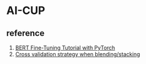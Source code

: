 # AI-CUP

## reference

1. [BERT Fine-Tuning Tutorial with PyTorch](https://mccormickml.com/2019/07/22/BERT-fine-tuning/#a2-weight-decay)
2. [Cross validation strategy when blending/stacking](https://www.kaggle.com/general/18793)
